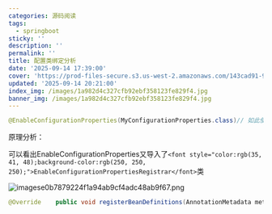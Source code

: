 ```yaml
---
categories: 源码阅读
tags:
  - springboot
sticky: ''
description: ''
permalink: ''
title: 配置类绑定分析
date: '2025-09-14 17:39:00'
cover: 'https://prod-files-secure.s3.us-west-2.amazonaws.com/143cad91-961b-48b0-82dc-78fbb6eb5abe/ff3563f9-4cf2-412e-8aca-00c713497398/wallhaven-ly9m12.jpg?X-Amz-Algorithm=AWS4-HMAC-SHA256&X-Amz-Content-Sha256=UNSIGNED-PAYLOAD&X-Amz-Credential=ASIAZI2LB4664PCZAVSO%2F20250915%2Fus-west-2%2Fs3%2Faws4_request&X-Amz-Date=20250915T081019Z&X-Amz-Expires=3600&X-Amz-Security-Token=IQoJb3JpZ2luX2VjEPf%2F%2F%2F%2F%2F%2F%2F%2F%2F%2FwEaCXVzLXdlc3QtMiJGMEQCID4X%2BZTKiResaPMurPKYsx7XqPpWnBqj1%2B4VEej2a%2FdsAiBd1ta3zo%2B1VLdXbIRpumxrhAjKGOopcEI%2Bp3Hh%2F6qDzir%2FAwhvEAAaDDYzNzQyMzE4MzgwNSIM6nGuRe4WO9D59n4WKtwDPSCDdep1nYnjAmGlFw%2Flm9ECrbMUC%2BOZLDhE1%2Bwxk5OW0nt1%2FhU1HhMH%2BooWAZrndgKEs3PoQZruAHZ%2BE9vPTYxbf4L%2B5Glx3cRWANzMeDurEQYQOYhZkjH56hjXDujwWvK%2FvWv5QLWBcHFsIKE5cCA9xkE9jAbUOByILvA3ttoPrgpBWncagi%2BEQlbvqGaLcAAjDn%2Bokq0kq5bjKFbHKFZqEszZlYTnDC6lGV3bl4oPoZsC%2FCkz5gTFHWVTP96qSMeIQHvRZo48y35LcWu8LqhHmWEBrfJezLW%2FWBqsUlrVZTPdA9wOmYBWJTHsWTDABG%2BTPNIvqPycPZeMrtlf7HgS8ELcHvGF9%2BmA%2BunTK2xYIkOduoX6dgNvslx6madqRypyYrK26MOxenbxZwGNPkLWJQlp5Dt0jQhO%2FiQEltuOqglvJgeudxZVD9V7Lq%2BbSuDmCCsqxhMTnFr29gkEXaBPXfsDzZShc9N1%2FiggfPUtun0Py24E890fFTCYitFHff2bv0nhY8dKy15D23yZtjc%2FC%2FbBOB%2B0%2BTgHfsR4wQUut6AcMmTemKEuPnDScEAoIGwsp0fpAk0oxi28XSHZy%2BkzyROmA%2F297%2FhDqD%2BhdLrxfkWP7KYhSnEK8q8wp9%2BexgY6pgGDPTINTNBTpMq7e0VDZ9NxQThBVNK3o1XJmt0HSeMDCWmmV1vGbeJ%2BKSvtKAV62JrgYAqfP6kcCsooOMwvXlD4iSHws77GYquljZB7SfAYDG92qrWlpr8RMQ1qWlhFxH9ikAPVm1NX51rOv4bMU%2BDxfYXwVXlOnvca4%2BcwjEFABUoOz3ZnVp9t44yglT%2Bu6xEBHYamZeLeIHEPsyawJkbK9KOgDUoY&X-Amz-Signature=9dc02db042cb6789862143b1a6308146c21894375707243ab7d0dbb6d0252f82&X-Amz-SignedHeaders=host&x-amz-checksum-mode=ENABLED&x-id=GetObject'
updated: '2025-09-14 20:21:00'
index_img: /images/1a982d4c327cfb92ebf358123fe829f4.jpg
banner_img: /images/1a982d4c327cfb92ebf358123fe829f4.jpg
---
```


```java
@EnableConfigurationProperties(MyConfigurationProperties.class)// 如此使用能直接从ioc注入配置类MyConfigurationProperties
```


原理分析：


可以看出EnableConfigurationProperties又导入了`<font style="color:rgb(35, 41, 48);background-color:rgb(250, 250, 250);">EnableConfigurationPropertiesRegistrar</font>`类


![imagese0b7879224f1a94ab9cf4adc48ab9f67.png](/images/193c239358115fbee000199aac50a4e1.png)


```java
@Override    public void registerBeanDefinitions(AnnotationMetadata metadata, BeanDefinitionRegistry registry) {        registerInfrastructureBeans(registry); //注册后置处理器        registerMethodValidationExcludeFilter(registry);//不知道干啥        ConfigurationPropertiesBeanRegistrar beanRegistrar = new ConfigurationPropertiesBeanRegistrar(registry);        getTypes(metadata).forEach(beanRegistrar::register);//把EnableConfigurationProperties上要扫描的配置类信息进行注册    }
```

